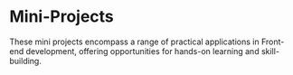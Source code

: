 # Mini-Projects
These mini projects encompass a range of practical applications in Front-end development, offering opportunities for hands-on learning and skill-building.


